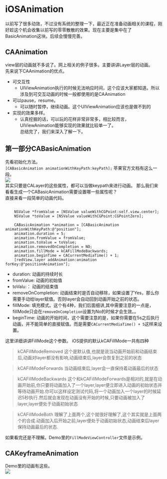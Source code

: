 # iOSAnimation  
以前写了很多动效，不过没有系统的整理一下，最近正在准备动画相关的课程，刚好趁这个机会收集以前写的零零散散的效果。现在主要是集中在了BasicAnimation这块。后续会慢慢完善。
## CAAnimation  

view层的动画就不多说了。网上相关的例子很多。主要讲讲Layer层的动画。  
先来说下CAAnimation的优点。  

* 可交互性  
	* UIViewAnimation执行的时候无法响应时间，这个应该大家都知道。所以涉及到可交互动画的时候一般都使用的是CAAnimation 
* 可以pause，resume。  
	* 可以随时暂停，继续动画。这个UIViewAnimation应该也是做不到的  
* 实现的效果多样。  
	* 认真挖掘的话，可以玩的花样非常非常多，相比较而言，UIViewAnimation能够实现的效果就比较单一了。  
总结完了，我们来深入了解一下。  

## 第一部分CABasicAnimation  
先看初始化方法。  
`[CABasicAnimation animationWithKeyPath:keyPath];`
苹果官方文档有这么一段。  
![](http://7xi4jm.com1.z0.glb.clouddn.com/%E5%B1%8F%E5%B9%95%E5%BF%AB%E7%85%A7%202016-04-10%20%E4%B8%8B%E5%8D%888.58.32.png)  
其实只要是CALayer的这些属性，都可以当做keypath来进行动画。 
那么我们来看看生成一个CABasicAnimation需要设置哪一些属性呢？    
直接来看一段简单的动画代码。  

```

	NSValue *fromValue = [NSValue valueWithCGPoint:self.view.center];
  	NSValue *toValue = [NSValue valueWithCGPoint:CGPointZero];
    
    CABasicAnimation *animation = [CABasicAnimation animationWithKeyPath:@"position"];
    animation.duration = 5;
    animation.fromValue = fromValue;
    animation.toValue = toValue;
    animation.removedOnCompletion = NO;
    animation.fillMode = kCAFillModeBackwards;
    animation.beginTime = CACurrentMediaTime() + 1;
    [redView.layer addAnimation:animation forKey:@"positionAnimation"];  
```  
* duration: 动画的持续时长  
* fromValue: 动画的初始值  
* toValu:： 动画的结束值  
* removeOnCompletion: 动画结束时是否自动移除，如果设置了Yes，那么你需要手动给layer赋值。否则layer会自动回到动画开始之前的状态。  
* fillMode: 填充模式。这个有4种，我们后面细讲,其中需要注意的一点是，fillMode只会在`removeOnCompletion`设置为No的时候才会生效。。  
* beginTime: 动画的开始时间，这个需要注意的是，如果你需要在5s之后执行动画，并不能简单的直接赋值。而是需要`CACurrentMediaTime() + 5`这样来设置。

这里详细讲讲FillMode这个参数。 
iOS提供的默认kCAFillMode一共有四种 
> kCAFillModeRemoved 这个是默认值,也就是说当动画开始前和动画结束后,动画对layer都没有影响,动画结束后,layer会恢复到之前的状态 

> kCAFillModeForwards 当动画结束后,layer会一直保持着动画最后的状态 

> kCAFillModeBackwards 这个和kCAFillModeForwards是相对的,就是在动画开始前,你只要将动画加入了一个layer,layer便立即进入动画的初始状态并等待动画开始.你可以这样设定测试代码,将一个动画加入一个layer的时候延迟5秒执行.然后就会发现在动画没有开始的时候,只要动画被加入了layer,layer便处于动画初始状态 

>kCAFillModeBoth 理解了上面两个,这个就很好理解了,这个其实就是上面两个的合成.动画加入后开始之前,layer便处于动画初始状态,动画结束后layer保持动画最后的状态.

如果看完还是不理解。Demo里的`FillModeViewController`文件是示例。  

## CAKeyframeAnimation  

Demo里的动画有这些。  
![](http://7xi4jm.com1.z0.glb.clouddn.com/animationCollection2.gif)


